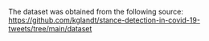 The dataset was obtained from the following source: https://github.com/kglandt/stance-detection-in-covid-19-tweets/tree/main/dataset
